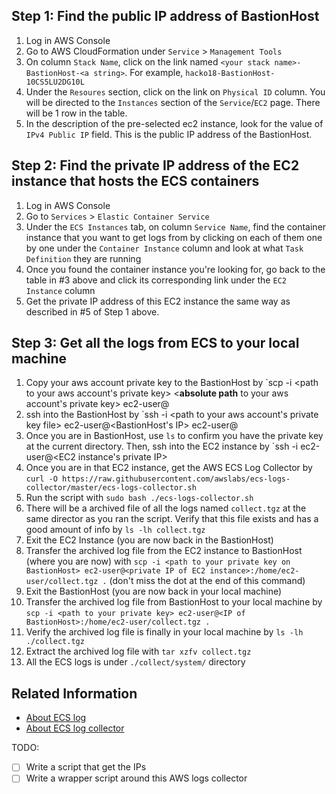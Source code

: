 ## Step 1: Find the public IP address of BastionHost
1. Log in AWS Console
2. Go to AWS CloudFormation under `Service` > `Management Tools`
3. On column `Stack Name`, click on the link named `<your stack name>-BastionHost-<a string>`. For example, `hacko18-BastionHost-10CS5LU2DG10L`
4. Under the `Resoures` section, click on the link on `Physical ID` column. You will be directed to the `Instances` section of the `Service`/`EC2` page. There will be 1 row in the table.
5. In the description of the pre-selected ec2 instance, look for the value of `IPv4 Public IP` field. This is the public IP address of the BastionHost.

## Step 2: Find the private IP address of the EC2 instance that hosts the ECS containers
1. Log in AWS Console
2. Go to `Services` > `Elastic Container Service`
3. Under the `ECS Instances` tab, on column `Service Name`, find the container instance that you want to get logs from by clicking on each of them one by one under the `Container Instance` column and look at what `Task Definition` they are running
4. Once you found the container instance you're looking for, go back to the table in \#3 above and click its corresponding link under the `EC2 Instance` column
5. Get the private IP address of this EC2 instance the same way as described in \#5 of Step 1 above.

## Step 3: Get all the logs from ECS to your local machine 
1. Copy your aws account private key to the BastionHost by `scp -i <path to your aws account's private key> <**absolute path** to your aws account's private key> ec2-user@<BastionHost ip>
2. ssh into the BastionHost by `ssh -i <path to your aws account's private key file> ec2-user@<BastionHost's IP> ec2-user@<BastionHost ip>
3. Once you are in BastionHost, use `ls` to confirm you have the private key at the current directory. Then, ssh into the EC2 instance by `ssh -i <path to the private key> ec2-user@<EC2 instance's private IP>
4. Once you are in that EC2 instance, get the AWS ECS Log Collector by `curl -O https://raw.githubusercontent.com/awslabs/ecs-logs-collector/master/ecs-logs-collector.sh`
5. Run the script with `sudo bash ./ecs-logs-collector.sh`
6. There will be a archived file of all the logs named `collect.tgz` at the same director as you ran the script. Verify that this file exists and has a good amount of info by `ls -lh collect.tgz`
7. Exit the EC2 Instance (you are now back in the BastionHost)
8. Transfer the archived log file from the EC2 instance to BastionHost (where you are now) with `scp -i <path to your private key on BastionHost> ec2-user@<private IP of EC2 instance>:/home/ec2-user/collect.tgz .` (don't miss the dot at the end of this command)
9. Exit the BastionHost (you are now back in your local machine)
10. Transfer the archived log file from BastionHost to your local machine by `scp -i <path to your private key> ec2-user@<IP of BastionHost>:/home/ec2-user/collect.tgz .`
11. Verify the archived log file is finally in your local machine by `ls -lh ./collect.tgz`
12. Extract the archived log file with `tar xzfv collect.tgz`
13. All the ECS logs is under `./collect/system/` directory

## Related Information
- [About ECS log](https://docs.aws.amazon.com/AmazonECS/latest/developerguide/logs.html)
- [About ECS log collector](https://docs.aws.amazon.com/AmazonECS/latest/developerguide/ecs-logs-collector.html)

TODO:
- [ ] Write a script that get the IPs
- [ ] Write a wrapper script around this AWS logs collector